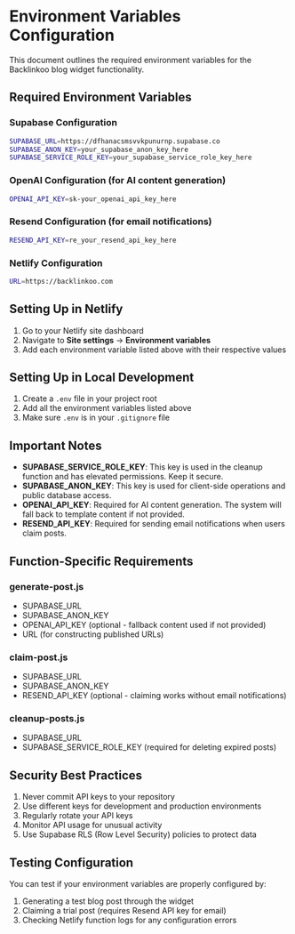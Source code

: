 # Environment Variables Configuration

This document outlines the required environment variables for the Backlinkoo blog widget functionality.

## Required Environment Variables

### Supabase Configuration
```bash
SUPABASE_URL=https://dfhanacsmsvvkpunurnp.supabase.co
SUPABASE_ANON_KEY=your_supabase_anon_key_here
SUPABASE_SERVICE_ROLE_KEY=your_supabase_service_role_key_here
```

### OpenAI Configuration (for AI content generation)
```bash
OPENAI_API_KEY=sk-your_openai_api_key_here
```

### Resend Configuration (for email notifications)
```bash
RESEND_API_KEY=re_your_resend_api_key_here
```

### Netlify Configuration
```bash
URL=https://backlinkoo.com
```

## Setting Up in Netlify

1. Go to your Netlify site dashboard
2. Navigate to **Site settings** → **Environment variables**
3. Add each environment variable listed above with their respective values

## Setting Up in Local Development

1. Create a `.env` file in your project root
2. Add all the environment variables listed above
3. Make sure `.env` is in your `.gitignore` file

## Important Notes

- **SUPABASE_SERVICE_ROLE_KEY**: This key is used in the cleanup function and has elevated permissions. Keep it secure.
- **SUPABASE_ANON_KEY**: This key is used for client-side operations and public database access.
- **OPENAI_API_KEY**: Required for AI content generation. The system will fall back to template content if not provided.
- **RESEND_API_KEY**: Required for sending email notifications when users claim posts.

## Function-Specific Requirements

### generate-post.js
- SUPABASE_URL
- SUPABASE_ANON_KEY
- OPENAI_API_KEY (optional - fallback content used if not provided)
- URL (for constructing published URLs)

### claim-post.js
- SUPABASE_URL
- SUPABASE_ANON_KEY
- RESEND_API_KEY (optional - claiming works without email notifications)

### cleanup-posts.js
- SUPABASE_URL
- SUPABASE_SERVICE_ROLE_KEY (required for deleting expired posts)

## Security Best Practices

1. Never commit API keys to your repository
2. Use different keys for development and production environments
3. Regularly rotate your API keys
4. Monitor API usage for unusual activity
5. Use Supabase RLS (Row Level Security) policies to protect data

## Testing Configuration

You can test if your environment variables are properly configured by:

1. Generating a test blog post through the widget
2. Claiming a trial post (requires Resend API key for email)
3. Checking Netlify function logs for any configuration errors
